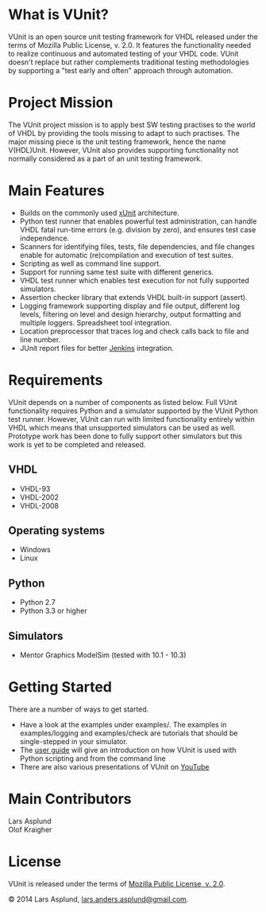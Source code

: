 # What is VUnit?

VUnit is an open source unit testing framework for VHDL released under the terms of Mozilla Public License, v. 2.0. It features the functionality needed to realize continuous and automated testing of your VHDL code. VUnit doesn't replace but rather complements traditional testing methodologies by supporting a "test early and often" approach through automation.

# Project Mission

The VUnit project mission is to apply best SW testing practises to the world of VHDL by providing the tools missing to adapt to such practises. The major missing piece is the unit testing framework, hence the name V(HDL)Unit. However, VUnit also provides supporting functionality not normally considered as a part of an unit testing framework. 

# Main Features
* Builds on the commonly used [xUnit](http://en.wikipedia.org/wiki/XUnit) architecture.
* Python test runner that enables powerful test administration, can handle VHDL fatal run-time errors (e.g. division by zero), and ensures test case independence.
* Scanners for identifying files, tests, file dependencies, and file changes enable for automatic (re)compilation and execution of test suites.
* Scripting as well as command line support.
* Support for running same test suite with different generics.
* VHDL test runner which enables test execution for not fully supported simulators.
* Assertion checker library that extends VHDL built-in support (assert).
* Logging framework supporting display and file output, different log levels, filtering on level and design hierarchy, output formatting and multiple loggers. Spreadsheet tool integration.
* Location preprocessor that traces log and check calls back to file and line number.
* JUnit report files for better [Jenkins](http://jenkins-ci.org/) integration.

# Requirements
VUnit depends on a number of components as listed below. Full VUnit functionality requires Python and a simulator supported by the VUnit Python test runner. However, VUnit can run with limited functionality entirely within VHDL which means that unsupported simulators can be used as well. Prototype work has been done to fully support other simulators but this work is yet to be completed and released.
## VHDL
* VHDL-93
* VHDL-2002
* VHDL-2008

## Operating systems
* Windows
* Linux

## Python
* Python 2.7
* Python 3.3 or higher

## Simulators
* Mentor Graphics ModelSim (tested with 10.1 - 10.3)

# Getting Started
There are a number of ways to get started.

*  Have a look at the examples under examples/. The examples in examples/logging and examples/check are tutorials that should be single-stepped in your simulator.
*  The [user guide](user_guide.md) will give an introduction on how VUnit is used with Python scripting and from the command line
*  There are also various presentations of VUnit on [YouTube](https://www.youtube.com/channel/UCCPVCaeWkz6C95aRUTbIwdg)

# Main Contributors
Lars Asplund  
Olof Kraigher

# License 

VUnit is released under the terms of [Mozilla Public
License, v. 2.0](http://mozilla.org/MPL/2.0/).

&copy; 2014 Lars Asplund, lars.anders.asplund@gmail.com.



